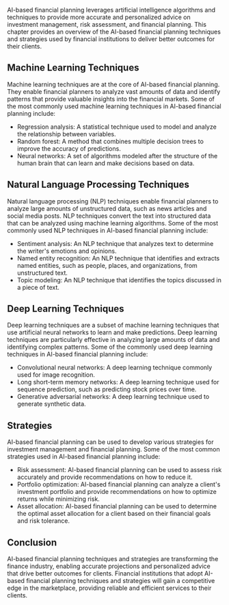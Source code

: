 
AI-based financial planning leverages artificial intelligence algorithms and techniques to provide more accurate and personalized advice on investment management, risk assessment, and financial planning. This chapter provides an overview of the AI-based financial planning techniques and strategies used by financial institutions to deliver better outcomes for their clients.

Machine Learning Techniques
---------------------------

Machine learning techniques are at the core of AI-based financial planning. They enable financial planners to analyze vast amounts of data and identify patterns that provide valuable insights into the financial markets. Some of the most commonly used machine learning techniques in AI-based financial planning include:

* Regression analysis: A statistical technique used to model and analyze the relationship between variables.
* Random forest: A method that combines multiple decision trees to improve the accuracy of predictions.
* Neural networks: A set of algorithms modeled after the structure of the human brain that can learn and make decisions based on data.

Natural Language Processing Techniques
--------------------------------------

Natural language processing (NLP) techniques enable financial planners to analyze large amounts of unstructured data, such as news articles and social media posts. NLP techniques convert the text into structured data that can be analyzed using machine learning algorithms. Some of the most commonly used NLP techniques in AI-based financial planning include:

* Sentiment analysis: An NLP technique that analyzes text to determine the writer's emotions and opinions.
* Named entity recognition: An NLP technique that identifies and extracts named entities, such as people, places, and organizations, from unstructured text.
* Topic modeling: An NLP technique that identifies the topics discussed in a piece of text.

Deep Learning Techniques
------------------------

Deep learning techniques are a subset of machine learning techniques that use artificial neural networks to learn and make predictions. Deep learning techniques are particularly effective in analyzing large amounts of data and identifying complex patterns. Some of the commonly used deep learning techniques in AI-based financial planning include:

* Convolutional neural networks: A deep learning technique commonly used for image recognition.
* Long short-term memory networks: A deep learning technique used for sequence prediction, such as predicting stock prices over time.
* Generative adversarial networks: A deep learning technique used to generate synthetic data.

Strategies
----------

AI-based financial planning can be used to develop various strategies for investment management and financial planning. Some of the most common strategies used in AI-based financial planning include:

* Risk assessment: AI-based financial planning can be used to assess risk accurately and provide recommendations on how to reduce it.
* Portfolio optimization: AI-based financial planning can analyze a client's investment portfolio and provide recommendations on how to optimize returns while minimizing risk.
* Asset allocation: AI-based financial planning can be used to determine the optimal asset allocation for a client based on their financial goals and risk tolerance.

Conclusion
----------

AI-based financial planning techniques and strategies are transforming the finance industry, enabling accurate projections and personalized advice that drive better outcomes for clients. Financial institutions that adopt AI-based financial planning techniques and strategies will gain a competitive edge in the marketplace, providing reliable and efficient services to their clients.
